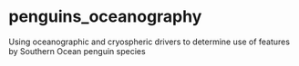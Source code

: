 # penguins_oceanography
Using oceanographic and cryospheric drivers to determine use of features by Southern Ocean penguin species

